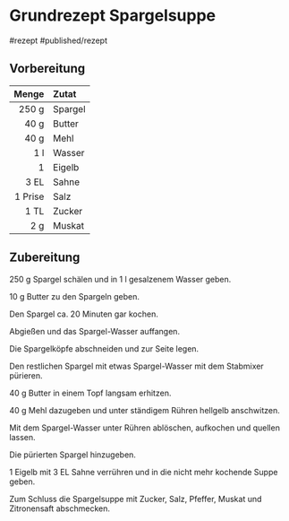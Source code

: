 # Grundrezept Spargelsuppe

#rezept #published/rezept  


## Vorbereitung

|   Menge | Zutat   |
| -------:|:------- |
|   250 g | Spargel |
|    40 g | Butter  |
|    40 g | Mehl    |
|     1 l | Wasser  | 
|       1 | Eigelb  |
|    3 EL | Sahne   |
| 1 Prise | Salz    |
|    1 TL | Zucker  |
|     2 g | Muskat  |

## Zubereitung

250 g Spargel schälen und in 1 l gesalzenem Wasser geben.

10 g Butter zu den Spargeln geben.

Den Spargel ca. 20 Minuten gar kochen.

Abgießen und das Spargel-Wasser auffangen.

Die Spargelköpfe abschneiden und zur Seite legen.

Den restlichen Spargel mit etwas Spargel-Wasser mit dem Stabmixer pürieren.

40 g Butter in einem Topf langsam erhitzen.

40 g Mehl dazugeben und unter ständigem Rühren hellgelb anschwitzen.

Mit dem Spargel-Wasser unter Rühren ablöschen, aufkochen und quellen lassen. 

Die pürierten Spargel hinzugeben.

1 Eigelb mit 3 EL Sahne verrühren und in die nicht mehr kochende Suppe geben.

Zum Schluss die Spargelsuppe mit Zucker, Salz, Pfeffer, Muskat und Zitronensaft abschmecken.

